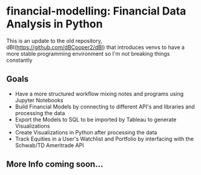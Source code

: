 # financial-modelling: Financial Data Analysis in Python

This is an update to the old repository, dBI(https://github.com/dBCooper2/dBI) that introduces venvs to have a more stable programming environment so I'm not breaking things constantly

## Goals

- Have a more structured workflow mixing notes and programs using Jupyter Notebooks
- Build Financial Models by connecting to different API's and libraries and processing the data
- Export the Models to SQL to be imported by Tableau to generate Visualizations
- Create Visualizations in Python after processing the data
- Track Equities in a User's Watchlist and Portfolio by interfacing with the Schwab/TD Ameritrade API

## More Info coming soon...